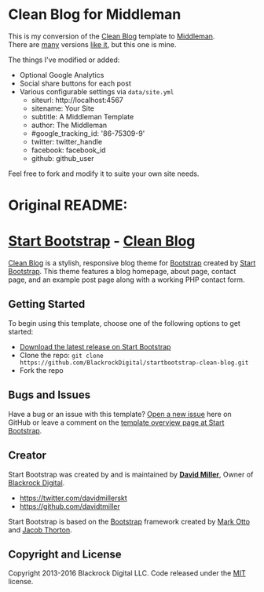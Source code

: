 # Clean Blog for Middleman

This is my conversion of the [Clean Blog](https://startbootstrap.com/template-overviews/clean-blog/) template to [Middleman](http://middlemanapp.com).  
There are [many](https://github.com/sandiegoscott/middleman-clean-blog) versions [like it](https://github.com/Devahoy/middlehoy), but this one is mine.  

The things I've modified or added:  
* Optional Google Analytics
* Social share buttons for each post
* Various configurable settings via `data/site.yml`  
   * siteurl: http://localhost:4567  
   * sitename: Your Site  
   * subtitle: A Middleman Template  
   * author: The Middleman  
   * #google_tracking_id: '86-75309-9'  
   * twitter: twitter_handle  
   * facebook: facebook_id  
   * github: github_user  

Feel free to fork and modify it to suite your own site needs.



# Original README:  
# [Start Bootstrap](http://startbootstrap.com/) - [Clean Blog](http://startbootstrap.com/template-overviews/clean-blog/)

[Clean Blog](http://startbootstrap.com/template-overviews/clean-blog/) is a stylish, responsive blog theme for [Bootstrap](http://getbootstrap.com/) created by [Start Bootstrap](http://startbootstrap.com/). This theme features a blog homepage, about page, contact page, and an example post page along with a working PHP contact form.

## Getting Started

To begin using this template, choose one of the following options to get started:
* [Download the latest release on Start Bootstrap](http://startbootstrap.com/template-overviews/clean-blog/)
* Clone the repo: `git clone https://github.com/BlackrockDigital/startbootstrap-clean-blog.git`
* Fork the repo

## Bugs and Issues

Have a bug or an issue with this template? [Open a new issue](https://github.com/BlackrockDigital/startbootstrap-clean-blog/issues) here on GitHub or leave a comment on the [template overview page at Start Bootstrap](http://startbootstrap.com/template-overviews/clean-blog/).

## Creator

Start Bootstrap was created by and is maintained by **[David Miller](http://davidmiller.io/)**, Owner of [Blackrock Digital](http://blackrockdigital.io/).

* https://twitter.com/davidmillerskt
* https://github.com/davidtmiller

Start Bootstrap is based on the [Bootstrap](http://getbootstrap.com/) framework created by [Mark Otto](https://twitter.com/mdo) and [Jacob Thorton](https://twitter.com/fat).

## Copyright and License

Copyright 2013-2016 Blackrock Digital LLC. Code released under the [MIT](https://github.com/BlackrockDigital/startbootstrap-clean-blog/blob/gh-pages/LICENSE) license.